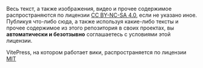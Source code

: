 Весь текст, а также изображения, видео и прочее содержимое распространяются по лицензии [CC BY-NC-SA 4.0](https://creativecommons.org/licenses/by-nc-sa/4.0/), если не указано иное. Публикуя что-либо сюда, а также используя какие-либо тексты и прочее содержимое из этого репозитория в своих проектах, вы **автоматически и безотзывно** соглашаетесь с условиями этой лицензии.

VitePress, на котором работает вики, распространяется по лицензии [MIT](https://github.com/vuejs/vitepress/blob/main/LICENSE)
